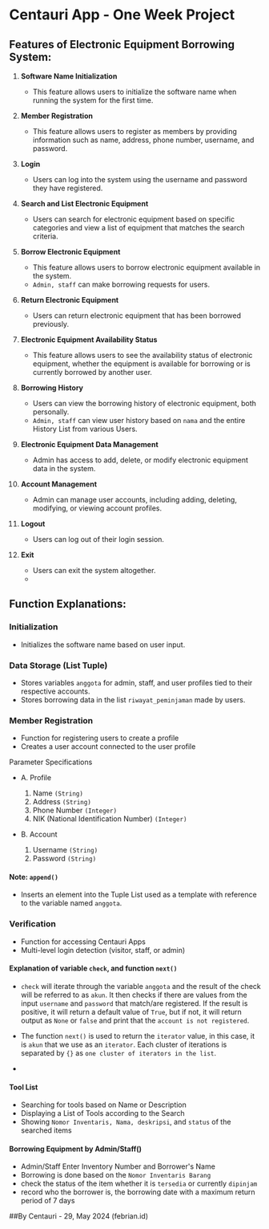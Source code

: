 # Centauri App - One Week Project

## Features of Electronic Equipment Borrowing System:

1. **Software Name Initialization**
   - This feature allows users to initialize the software name when running the system for the first time.

2. **Member Registration**
   - This feature allows users to register as members by providing information such as name, address, phone number, username, and password.

3. **Login**
   - Users can log into the system using the username and password they have registered.

4. **Search and List Electronic Equipment**
   - Users can search for electronic equipment based on specific categories and view a list of equipment that matches the search criteria.

5. **Borrow Electronic Equipment**
   - This feature allows users to borrow electronic equipment available in the system.
   - `Admin, staff` can make borrowing requests for users.

6. **Return Electronic Equipment**
   - Users can return electronic equipment that has been borrowed previously.

7. **Electronic Equipment Availability Status**
   - This feature allows users to see the availability status of electronic equipment, whether the equipment is available for borrowing or is currently borrowed by another user.

8. **Borrowing History**
   - Users can view the borrowing history of electronic equipment, both personally.
   - `Admin, staff` can view user history based on `nama` and the entire History List from various Users.

9. **Electronic Equipment Data Management**
   - Admin has access to add, delete, or modify electronic equipment data in the system.

10. **Account Management**
    - Admin can manage user accounts, including adding, deleting, modifying, or viewing account profiles.

11. **Logout**
    - Users can log out of their login session.

12. **Exit**
    - Users can exit the system altogether.
    - 
## Function Explanations:

### Initialization
   - Initializes the software name based on user input.

### Data Storage (List Tuple)
   - Stores variables `anggota` for admin, staff, and user profiles tied to their respective accounts.
   - Stores borrowing data in the list `riwayat_peminjaman` made by users.

### Member Registration 

- Function for registering users to create a profile
- Creates a user account connected to the user profile

Parameter Specifications
- A. Profile
   1. Name `(String)`
   2. Address `(String)`
   3. Phone Number `(Integer)`
   4. NIK (National Identification Number) `(Integer)`

- B. Account
   1. Username `(String)`
   2. Password `(String)`

#### Note: `append()`
   - Inserts an element into the Tuple List used as a template with reference to the variable named `anggota`.

### Verification

- Function for accessing Centauri Apps
- Multi-level login detection (visitor, staff, or admin)

#### Explanation of variable `check`, and function `next()`

   - `check` will iterate through the variable `anggota` and the result of the check will be referred to as `akun`. It then checks if there are values from the input `username` and `password` that match/are registered. If the result is positive, it will return a default value of `True`, but if not, it will return output as `None` or `false` and print that the `account is not registered`.

   - The function `next()` is used to return the `iterator` value, in this case, it is `akun` that we use as an `iterator`. Each cluster of iterations is separated by `{}` as `one cluster of iterators in the list`.
   - 
#### Tool List 
  - Searching for tools based on Name or Description
  - Displaying a List of Tools according to the Search
  - Showing `Nomor Inventaris, Nama, deskripsi`, and `status` of the searched items

#### Borrowing Equipment by Admin/Staff()
 - Admin/Staff Enter Inventory Number and Borrower's Name
 - Borrowing is done based on the `Nomor Inventaris Barang`
 - check the status of the item whether it is `tersedia` or currently `dipinjam`
 - record who the borrower is, the borrowing date with a maximum return period of 7 days


##By Centauri - 29, May 2024 (febrian.id)
